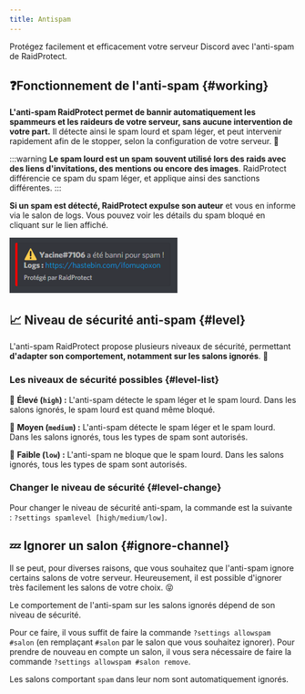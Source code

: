 ```yaml
---
title: Antispam
---
```


Protégez facilement et efficacement votre serveur Discord avec l'anti-spam de RaidProtect.

## ❓Fonctionnement de l'anti-spam {#working}

**L'anti-spam RaidProtect permet de bannir automatiquement les spammeurs et les raideurs de votre serveur, sans aucune intervention de votre part.** Il détecte ainsi le spam lourd et spam léger, et peut intervenir rapidement afin de le stopper, selon la configuration de votre serveur. 🤚 

:::warning
**Le spam lourd est un spam souvent utilisé lors des raids avec des liens d'invitations, des mentions ou encore des images**. RaidProtect différencie ce spam du spam léger, et applique ainsi des sanctions différentes.
:::

**Si un spam est détecté, RaidProtect expulse son auteur** et vous en informe via le salon de logs. Vous pouvez voir les détails du spam bloqué en cliquant sur le lien affiché.

![Capture d'écran log spam](../assets/log-spam-raidprotect.png)

## 📈 Niveau de sécurité anti-spam {#level}
L'anti-spam RaidProtect propose plusieurs niveaux de sécurité, permettant **d'adapter son comportement, notamment sur les salons ignorés**. 👮 

### Les niveaux de sécurité possibles {#level-list}
🔴 **Élevé (`high`) :** L'anti-spam détecte le spam léger et le spam lourd. Dans les salons ignorés, le spam lourd est quand même bloqué.

🔶 **Moyen (`medium`) :** L'anti-spam détecte le spam léger et le spam lourd. Dans les salons ignorés, tous les types de spam sont autorisés.

💚 **Faible (`low`) :** L'anti-spam ne bloque que le spam lourd. Dans les salons ignorés, tous les types de spam sont autorisés.

### Changer le niveau de sécurité {#level-change}

Pour changer le niveau de sécurité anti-spam, la commande est la suivante : `?settings spamlevel [high/medium/low]`.

## 💤 Ignorer un salon {#ignore-channel}

Il se peut, pour diverses raisons, que vous souhaitez que l'anti-spam ignore certains salons de votre serveur. Heureusement, il est possible d'ignorer très facilement les salons de votre choix. 😝 

Le comportement de l'anti-spam sur les salons ignorés dépend de son niveau de sécurité.

Pour ce faire, il vous suffit de faire la commande `?settings allowspam #salon` (en remplaçant `#salon` par le salon que vous souhaitez ignorer). Pour prendre de nouveau en compte un salon, il vous sera nécessaire de faire la commande `?settings allowspam #salon remove`.

Les salons comportant `spam` dans leur nom sont automatiquement ignorés.